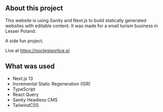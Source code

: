 ## About this project

This website is using Sanity and Next.js to build statically generated websites with editable content.
It was made for a small turism business in Lesser Poland.

A side fun project.

Live at https://noclegigorlice.pl

## What was used

- Next.js 13
- Incremental Static Regeneration (ISR)
- TypeScript
- React Query
- Sanity Headless CMS
- TailwindCSS
